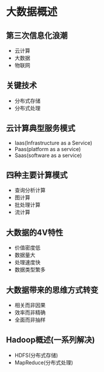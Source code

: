 # 大数据概述


## 第三次信息化浪潮
- 云计算
- 大数据
- 物联网

## 关键技术
- 分布式存储
- 分布式处理

## 云计算典型服务模式
- Iaas(Infrastructure as a Service)
- Paas(platform as a service)
- Saas(software as a service)

## 四种主要计算模式
- 查询分析计算
- 图计算
- 批处理计算
- 流计算

## 大数据的4V特性
- 价值密度低
- 数据量大
- 处理速度快
- 数据类型繁多

## 大数据带来的思维方式转变
- 相关而非因果
- 效率而非精确
- 全面而非抽样

## Hadoop概述(一系列解决)
- HDFS(分布式存储)
- MapReduce(分布式处理)
